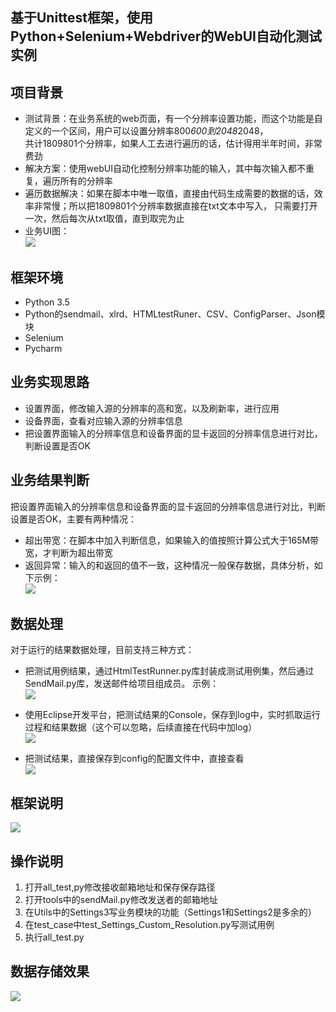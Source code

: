 ## 基于Unittest框架，使用Python+Selenium+Webdriver的WebUI自动化测试实例   

## 项目背景
- 测试背景：在业务系统的web页面，有一个分辨率设置功能，而这个功能是自定义的一个区间，用户可以设置分辨率800*600到2048*2048，  
共计1809801个分辨率，如果人工去进行遍历的话，估计得用半年时间，非常费劲
- 解决方案：使用webUI自动化控制分辨率功能的输入，其中每次输入都不重复，遍历所有的分辨率
- 遍历数据解决：如果在脚本中唯一取值，直接由代码生成需要的数据的话，效率非常慢；所以把1809801个分辨率数据直接在txt文本中写入，
只需要打开一次，然后每次从txt取值，直到取完为止
- 业务UI图：  
![](https://i.imgur.com/SPyTh2n.png)  

## 框架环境 
- Python 3.5
- Python的sendmail、xlrd、HTMLtestRuner、CSV、ConfigParser、Json模块
- Selenium
- Pycharm 
## 业务实现思路 
- 设置界面，修改输入源的分辨率的高和宽，以及刷新率，进行应用
- 设备界面，查看对应输入源的分辨率信息
- 把设置界面输入的分辨率信息和设备界面的显卡返回的分辨率信息进行对比，判断设置是否OK

## 业务结果判断
把设置界面输入的分辨率信息和设备界面的显卡返回的分辨率信息进行对比，判断设置是否OK，主要有两种情况： 
- 超出带宽：在脚本中加入判断信息，如果输入的值按照计算公式大于165M带宽，才判断为超出带宽
- 返回异常：输入的和返回的值不一致，这种情况一般保存数据，具体分析，如下示例：  
![](https://i.imgur.com/zGQ7XIA.png)

## 数据处理 
对于运行的结果数据处理，目前支持三种方式：  


- 把测试用例结果，通过HtmlTestRunner.py库封装成测试用例集，然后通过SendMail.py库，发送邮件给项目组成员。
示例：  
![](https://i.imgur.com/dj0sLOE.png)  

- 使用Eclipse开发平台，把测试结果的Console，保存到log中，实时抓取运行过程和结果数据（这个可以忽略，后续直接在代码中加log）  
![](https://i.imgur.com/9EvMrTa.png)    
- 把测试结果，直接保存到config的配置文件中，直接查看  
![](https://i.imgur.com/gnDIxFC.png)  

## 框架说明
![](https://i.imgur.com/gNmI4DG.png)  
## 操作说明  
1. 打开all_test,py修改接收邮箱地址和保存保存路径
2. 打开tools中的sendMail.py修改发送者的邮箱地址
3. 在Utils中的Settings3写业务模块的功能（Settings1和Settings2是多余的）
4. 在test_case中test_Settings_Custom_Resolution.py写测试用例
5. 执行all_test.py
## 数据存储效果 
![](https://i.imgur.com/fjId7MQ.png)  

